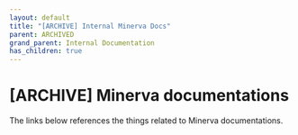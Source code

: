```yaml
---
layout: default
title: "[ARCHIVE] Internal Minerva Docs"
parent: ARCHIVED
grand_parent: Internal Documentation
has_children: true
---
```

# [ARCHIVE] Minerva documentations

The links below references the things related to Minerva documentations.